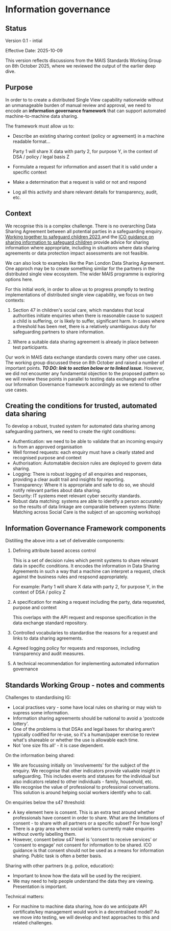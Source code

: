 # Information governance

## Status

Version 0.1 - intial

Effective Date: 2025-10-09

This version reflects discussions from the MAIS Standards Working Group on 8th October 2025, where we reviewed the output of the earlier deep dive.

## Purpose
In order to to create a distributed Single View capability nationwide without an unmanageable burden of manual review and approval, we need to encode an **information governance framework** that can support automated machine-to-machine data sharing.

The framework must allow us to:
- Describe an existing sharing context (policy or agreement) in a machine readable format...

    Party 1 will share X data with party 2, for purpose Y, in the context of DSA / policy / legal basis Z
- Formulate a request for information and assert that it is valid under a specific context
- Make a determination that a request is valid or not and respond
- Log all this activity and share relevant details for transparency, audit, etc.

## Context
We recognise this is a complex challenge. There is no overarching Data Sharing Agreement between all potential parties in a safeguarding enquiry. [Working together to safeguard children 2023 ](https://assets.publishing.service.gov.uk/media/6849a7b67cba25f610c7db3f/Working_together_to_safeguard_children_2023_-_statutory_guidance.pdf) and the [ICO guidance on sharing information to safeguard children](https://ico.org.uk/for-organisations/uk-gdpr-guidance-and-resources/data-sharing/a-10-step-guide-to-sharing-information-to-safeguard-children/) provide advice for sharing information where appropriate, including in situations where data sharing agreements or data protection impact assessments are not feasible.

We can also look to examples like the Pan London Data Sharing Agreement​. One approch may be to create something similar for the partners in the distributed single view ecosystem. The wider MAIS programme is exploring options here.

For this initial work, in order to allow us to progress promptly to testing implementations of distributed single view capability, we focus on two contexts:

1. Section 47 in children's social care, which mandates that local authorities initiate enquiries when there is reasonable cause to suspect a child is suffering, or is likely to suffer, significant harm. In cases where a threshold has been met, there is a relatively unambiguous duty for safeguarding partners to share information.

2. Where a suitable data sharing agreement is already in place between test participants.

Our work in MAIS data exchange standards covers many other use cases. The working group discussed these on 8th October and raised a number of important points. ***TO DO: link to section below or to linked issue.*** However, we did not encounter any fundamental objection to the proposed pattern so we will review these points in parallel to testing data exchange and refine our Information Governance framework accordingly as we extend to other use cases.

## Creating the conditions for trusted, automated data sharing

To develop a robust, trusted system for automated data sharing among safeguarding partners, we need to create the right conditions:

- Authentication: we need to be able to validate that an incoming enquiry is from an approved organisation
- Well formed requests: each enquiry must have a clearly stated and recognised purpose and context
- Authorisation: Automatable decision rules are deployed to govern data sharing.
- Logging: There is robust logging of all enquiries and responses, providing a clear audit trail and insights for reporting.
- Transparency: Where it is appropriate and safe to do so, we should notify relevant parties about data sharing.
- Security: IT systems meet relevant cyber security standards.
- Robust data matching: systems are able to identify a person accurately so the results of data linkage are comparable between systems (Note: Matching across Social Care is the subject of an upcoming workshop)

## Information Governance Framework components

Distilling the above into a set of deliverable components:

1. Defining attribute based access control

    This is a set of decision rules which permit systems to share relevant data in specific conditions. It encodes the information in Data Sharing Agreements in such a way that a machine can interpret a request, check against the business rules and respsond appropriately.

    For example:
    Party 1 will share X data with party 2, for purpose Y, in the context of DSA / policy Z

2. A specification for making a request including the party, data requested, purpose and context

    This overlaps with the API request and response specification in the data exchange standard repository.

3. Controlled vocabularies to standardise the reasons for a request and links to data sharing agreements.​


4. Agreed logging policy for requests and responses, including transparency and audit measures.

5. A technical recommendation for implementing automated information governance







## Standards Working Group - notes and comments
Challenges to standardising IG:
- Local practises vary - some have local rules on sharing or may wish to supress some information.
- Information sharing agreements should be national to avoid a 'postcode lottery'.
- One of the problems is that DSAs and legal bases for sharing aren't typically codified for re-use, so it's a human/paper exercise to review what's shareable or whether the use is allowable each time.
- Not 'one size fits all' - it is case dependent.

On the information being shared:
- We are focussing initially on 'involvements' for the subject of the enquiry. We recognise that other indicators provide valuable insight in safeguarding. This includes events and statuses for the individual but also indicators related to other individuals - family, household, etc.
- We recognise the value of professional to professional conversations. This solution is around helping social workers identify who to call.

On enquiries below the s47 threshold:
- A key element here is consent. This is an extra test around whether professionals have consent in order to share. What are the limitations of consent - to share with all partners or a specific subset? For how long?
- There is a gray area where social workers currently make enquiries without overtly labelling them.
- However, consent below s47 level is 'consent to receive services' or 'consent to engage' not consent for information to be shared. ICO guidance is that consent should not be used as a means for information sharing. Public task is often a better basis.

Sharing with other partners (e.g. police, education):
- Important to know how the data will be used by the recipient.
- We may need to help people understand the data they are viewing. Presentation is important.


 Technical matters:
 - For machine to machine data sharing, how do we anticipate API certificate/key management would work in a decentralised model? As we move into testing, we will develop and test approaches to this and related challenges.